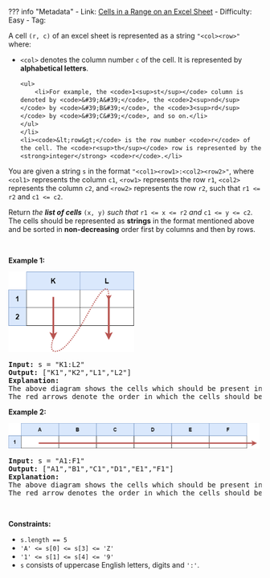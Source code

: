 
??? info "Metadata"
    - Link: [Cells in a Range on an Excel Sheet](https://leetcode.com/problems/cells-in-a-range-on-an-excel-sheet)
    - Difficulty: Easy
    - Tag: 

<p>A cell <code>(r, c)</code> of an excel sheet is represented as a string <code>&quot;&lt;col&gt;&lt;row&gt;&quot;</code> where:</p>

<ul>
	<li><code>&lt;col&gt;</code> denotes the column number <code>c</code> of the cell. It is represented by <strong>alphabetical letters</strong>.

	<ul>
		<li>For example, the <code>1<sup>st</sup></code> column is denoted by <code>&#39;A&#39;</code>, the <code>2<sup>nd</sup></code> by <code>&#39;B&#39;</code>, the <code>3<sup>rd</sup></code> by <code>&#39;C&#39;</code>, and so on.</li>
	</ul>
	</li>
	<li><code>&lt;row&gt;</code> is the row number <code>r</code> of the cell. The <code>r<sup>th</sup></code> row is represented by the <strong>integer</strong> <code>r</code>.</li>
</ul>

<p>You are given a string <code>s</code>&nbsp;in&nbsp;the format <code>&quot;&lt;col1&gt;&lt;row1&gt;:&lt;col2&gt;&lt;row2&gt;&quot;</code>, where <code>&lt;col1&gt;</code> represents the column <code>c1</code>, <code>&lt;row1&gt;</code> represents the row <code>r1</code>, <code>&lt;col2&gt;</code> represents the column <code>c2</code>, and <code>&lt;row2&gt;</code> represents the row <code>r2</code>, such that <code>r1 &lt;= r2</code> and <code>c1 &lt;= c2</code>.</p>

<p>Return <em>the <strong>list of cells</strong></em> <code>(x, y)</code> <em>such that</em> <code>r1 &lt;= x &lt;= r2</code> <em>and</em> <code>c1 &lt;= y &lt;= c2</code>. The cells should be represented as&nbsp;<strong>strings</strong> in the format mentioned above and be sorted in <strong>non-decreasing</strong> order first by columns and then by rows.</p>

<p>&nbsp;</p>
<p><strong>Example 1:</strong></p>
<img alt="" src="problem-assets/https:--assets.leetcode.com-uploads-2022-02-08-ex1drawio.png" style="width: 250px; height: 160px;" />
<pre>
<strong>Input:</strong> s = &quot;K1:L2&quot;
<strong>Output:</strong> [&quot;K1&quot;,&quot;K2&quot;,&quot;L1&quot;,&quot;L2&quot;]
<strong>Explanation:</strong>
The above diagram shows the cells which should be present in the list.
The red arrows denote the order in which the cells should be presented.
</pre>

<p><strong>Example 2:</strong></p>
<img alt="" src="problem-assets/https:--assets.leetcode.com-uploads-2022-02-09-exam2drawio.png" style="width: 500px; height: 50px;" />
<pre>
<strong>Input:</strong> s = &quot;A1:F1&quot;
<strong>Output:</strong> [&quot;A1&quot;,&quot;B1&quot;,&quot;C1&quot;,&quot;D1&quot;,&quot;E1&quot;,&quot;F1&quot;]
<strong>Explanation:</strong>
The above diagram shows the cells which should be present in the list.
The red arrow denotes the order in which the cells should be presented.
</pre>

<p>&nbsp;</p>
<p><strong>Constraints:</strong></p>

<ul>
	<li><code>s.length == 5</code></li>
	<li><code>&#39;A&#39; &lt;= s[0] &lt;= s[3] &lt;= &#39;Z&#39;</code></li>
	<li><code>&#39;1&#39; &lt;= s[1] &lt;= s[4] &lt;= &#39;9&#39;</code></li>
	<li><code>s</code> consists of uppercase English letters, digits and <code>&#39;:&#39;</code>.</li>
</ul>
